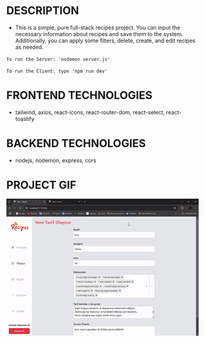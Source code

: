 # DESCRIPTION

- This is a simple, pure full-stack recipes project. You can input the necessary information about recipes and save them to the system. Additionally, you can apply some filters, delete, create, and edit recipes as needed.

`To run the Server: 'nodemon server.js'`

`To run the Client: type 'npm run dev'`

# FRONTEND TECHNOLOGIES

- tailwind, axios, react-icons, react-router-dom, react-select, react-toastify

# BACKEND TECHNOLOGIES

- nodejs, nodemon, express, cors


# PROJECT GIF

![](client/public/recipe.gif)
